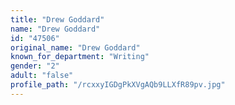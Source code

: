 ```yaml
---
title: "Drew Goddard"
name: "Drew Goddard"
id: "47506"
original_name: "Drew Goddard"
known_for_department: "Writing"
gender: "2"
adult: "false"
profile_path: "/rcxxyIGDgPkXVgAQb9LLXfR89pv.jpg"
---
```

